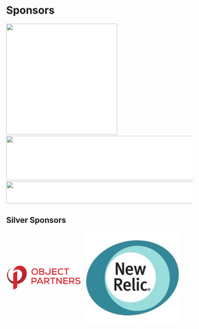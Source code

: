 # Sponsors
<img src="http://www.ociweb.com/download_file/130" style="border: none;background-color:white;" height="300px" width="300px"/>
<img src="https://tm-prod.global.ssl.fastly.net/uploaded/companies/676/small_logo.png?v=a81a4aca25fb559ebcf2bdbc8e3615b7bd9e6996c544d313721168b2536271be" style="border: none;background-color:white;" height="120px" width="600px"/>
<img src="http://www.spantree.net/images/spantree-logo-3x.png" style="border: none;background-color:white;" height="60px" width="600px"/>


## Silver Sponsors
<div>
	<img src="images/2015-OPI-Logo-Stacked.png" style="background: white; border: none; width: 40%; margin-right: 10px; vertical-align: middle;" />
	<img src="images/newrelic.jpeg" style="height: 250px; vertical-align: middle;"/>
</div>
